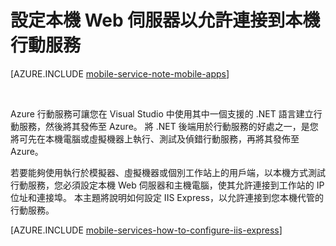 <properties
    pageTitle="設定 IIS Express 以便進行行動服務的本機行動服務測試 | Azure 行動服務"
    description="了解如何設定 IIS Express 以允許連接到本機行動服務專案進行測試。"
    authors="ggailey777"
    manager="dwrede"
    services="mobile-services"
    documentationCenter=""
    editor=""/>

<tags
    ms.service="mobile-services"
    ms.workload="mobile"
    ms.tgt_pltfrm="na"
    ms.devlang="multiple"
    ms.topic="article"
    ms.date="12/07/2015"
    ms.author="glenga"/>


# 設定本機 Web 伺服器以允許連接到本機行動服務

[AZURE.INCLUDE [mobile-service-note-mobile-apps](../../includes/mobile-services-note-mobile-apps.md)]

&nbsp;


Azure 行動服務可讓您在 Visual Studio 中使用其中一個支援的 .NET 語言建立行動服務，然後將其發佈至 Azure。 將 .NET 後端用於行動服務的好處之一，是您將可先在本機電腦或虛擬機器上執行、測試及偵錯行動服務，再將其發佈至 Azure。

若要能夠使用執行於模擬器、虛擬機器或個別工作站上的用戶端，以本機方式測試行動服務，您必須設定本機 Web 伺服器和主機電腦，使其允許連接到工作站的 IP 位址和連接埠。 本主題將說明如何設定 IIS Express，以允許連接到您本機代管的行動服務。

[AZURE.INCLUDE [mobile-services-how-to-configure-iis-express](../../includes/mobile-services-how-to-configure-iis-express.md)]





